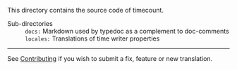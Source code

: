 This directory contains the source code of timecount.

<dl>
    <dt>Sub-directories</dt>
    <dd><code>docs:</code> Markdown used by typedoc as a complement to doc-comments</dd>
    <dd><code>locales:</code> Translations of time writer properties</dd>
</dl>

---

See [Contributing](https://github.com/pjbatista/timecount/blob/master/CONTRIBUTING.md) if you wish to submit a fix, feature or new translation.
